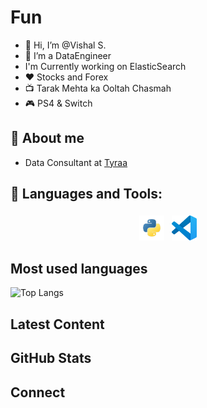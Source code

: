 # Fun
- 👋 Hi, I’m @Vishal S.
- 👀 I’m a DataEngineer
- I'm Currently working on ElasticSearch
- ❤️ Stocks and Forex
- 📺 Tarak Mehta ka Ooltah Chasmah
- 🎮 PS4 & Switch

## 👋 About me

- Data Consultant at [Tyraa](https://www.tyraa.com/)

## 🧰 Languages and Tools:
<p align="center">
<img src="https://raw.githubusercontent.com/github/explore/80688e429a7d4ef2fca1e82350fe8e3517d3494d/topics/python/python.png" alt="Python" height="40" style="vertical-align:top; margin:4px">
<img src="https://raw.githubusercontent.com/github/explore/80688e429a7d4ef2fca1e82350fe8e3517d3494d/topics/visual-studio-code/visual-studio-code.png" alt="VS Code" height="40" style="vertical-align:top; margin:4px">
</p>

## Most used languages
![Top Langs](https://github-readme-stats.vercel.app/api/top-langs/?username=FierceSpartan&theme=tokyonight)

## Latest Content

## GitHub Stats

## Connect


<!---
FierceSpartan/FierceSpartan is a ✨ special ✨ repository because its `README.md` (this file) appears on your GitHub profile.
You can click the Preview link to take a look at your changes.
--->
